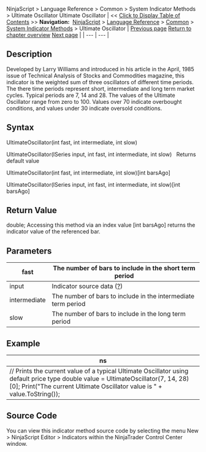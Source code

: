 ﻿
NinjaScript > Language Reference > Common > System Indicator Methods > Ultimate Oscillator
Ultimate Oscillator
| << [Click to Display Table of Contents](ultimate_oscillator.md) >> **Navigation:**     [NinjaScript](ninjascript-1.md) > [Language Reference](language_reference_wip-1.md) > [Common](common-1.md) > [System Indicator Methods](indicators-1.md) > Ultimate Oscillator | [Previous page](true_strength_index_tsi-1.md) [Return to chapter overview](indicators-1.md) [Next page](volume-1.md) |
| --- | --- |
## Description
Developed by Larry Williams and introduced in his article in the April, 1985 issue of Technical Analysis of Stocks and Commodities magazine, this indicator is the weighted sum of three oscillators of different time periods. The there time periods represent short, intermediate and long term market cycles. Typical periods are 7, 14 and 28. The values of the Ultimate Oscillator range from zero to 100. Values over 70 indicate overbought conditions, and values under 30 indicate oversold conditions. 

## Syntax
UltimateOscillator(int fast, int intermediate, int slow)  

UltimateOscillator(ISeries<double> input, int fast, int intermediate, int slow)
 
Returns default value  

UltimateOscillator(int fast, int intermediate, int slow)[int barsAgo]  

UltimateOscillator(ISeries<double> input, int fast, int intermediate, int slow)[int barsAgo]

## Return Value
double; Accessing this method via an index value [int barsAgo] returns the indicator value of the referenced bar.

## Parameters
| fast | The number of bars to include in the short term period |
| --- | --- |
| input | Indicator source data ([?](valid_input_data_for_indicator-1.md)) |
| intermediate | The number of bars to include in the intermediate term period |
| slow | The number of bars to include in the long term period |

## Example
| ns |
| --- |
| // Prints the current value of a typical Ultimate Oscillator using default price type double value = UltimateOscillator(7, 14, 28)[0]; Print("The current Ultimate Oscillator value is " + value.ToString()); |

## Source Code
You can view this indicator method source code by selecting the menu New > NinjaScript Editor > Indicators within the NinjaTrader Control Center window.

